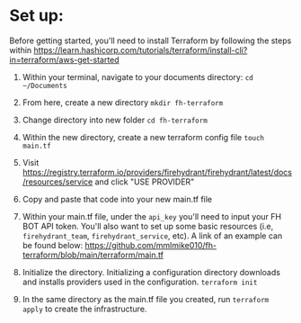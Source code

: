 # Set up:

Before getting started, you'll need to install Terraform by following the steps within https://learn.hashicorp.com/tutorials/terraform/install-cli?in=terraform/aws-get-started

1. Within your terminal, navigate to your documents directory: 
  ```cd ~/Documents```

2. From here, create a new directory
  ```mkdir fh-terraform```
  
3. Change directory into new folder
  ```cd fh-terraform```

4. Within the new directory, create a new terraform config file
  ```touch main.tf```

5. Visit https://registry.terraform.io/providers/firehydrant/firehydrant/latest/docs/resources/service and click "USE PROVIDER"

6. Copy and paste that code into your new main.tf file

7. Within your main.tf file, under the ```api_key``` you'll need to input your FH BOT API token. You'll also want to set up some basic resources (i.e, ```firehydrant_team```, ```firehydrant_service```, etc). A link of an example can be found below:
  https://github.com/mmlmike010/fh-terraform/blob/main/terraform/main.tf
  
8. Initialize the directory. Initializing a configuration directory downloads and installs providers used in the configuration.
  ```terraform init```
  
9. In the same directory as the main.tf file you created, run ```terraform apply``` to create the infrastructure.
